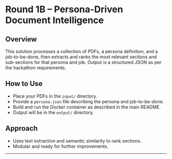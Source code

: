 # Round 1B – Persona-Driven Document Intelligence

## Overview
This solution processes a collection of PDFs, a persona definition, and a job-to-be-done, then extracts and ranks the most relevant sections and sub-sections for that persona and job. Output is a structured JSON as per the hackathon requirements.

## How to Use
- Place your PDFs in the `input/` directory.
- Provide a `persona.json` file describing the persona and job-to-be-done.
- Build and run the Docker container as described in the main README.
- Output will be in the `output/` directory.

## Approach
- Uses text extraction and semantic similarity to rank sections.
- Modular and ready for further improvements.

---
